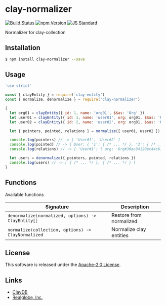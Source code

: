 clay-normalizer
==========

<!---
This file is generated by ape-tmpl. Do not update manually.
--->

<!-- Badge Start -->
<a name="badges"></a>

[![Build Status][bd_travis_com_shield_url]][bd_travis_com_url]
[![npm Version][bd_npm_shield_url]][bd_npm_url]
[![JS Standard][bd_standard_shield_url]][bd_standard_url]

[bd_repo_url]: https://github.com/realglobe-Inc/clay-normalizer
[bd_travis_url]: http://travis-ci.org/realglobe-Inc/clay-normalizer
[bd_travis_shield_url]: http://img.shields.io/travis/realglobe-Inc/clay-normalizer.svg?style=flat
[bd_travis_com_url]: http://travis-ci.com/realglobe-Inc/clay-normalizer
[bd_travis_com_shield_url]: https://api.travis-ci.com/realglobe-Inc/clay-normalizer.svg?token=aeFzCpBZebyaRijpCFmm
[bd_license_url]: https://github.com/realglobe-Inc/clay-normalizer/blob/master/LICENSE
[bd_codeclimate_url]: http://codeclimate.com/github/realglobe-Inc/clay-normalizer
[bd_codeclimate_shield_url]: http://img.shields.io/codeclimate/github/realglobe-Inc/clay-normalizer.svg?style=flat
[bd_codeclimate_coverage_shield_url]: http://img.shields.io/codeclimate/coverage/github/realglobe-Inc/clay-normalizer.svg?style=flat
[bd_gemnasium_url]: https://gemnasium.com/realglobe-Inc/clay-normalizer
[bd_gemnasium_shield_url]: https://gemnasium.com/realglobe-Inc/clay-normalizer.svg
[bd_npm_url]: http://www.npmjs.org/package/clay-normalizer
[bd_npm_shield_url]: http://img.shields.io/npm/v/clay-normalizer.svg?style=flat
[bd_standard_url]: http://standardjs.com/
[bd_standard_shield_url]: https://img.shields.io/badge/code%20style-standard-brightgreen.svg

<!-- Badge End -->


<!-- Description Start -->
<a name="description"></a>

Normalizer for clay-collection

<!-- Description End -->


<!-- Overview Start -->
<a name="overview"></a>



<!-- Overview End -->


<!-- Sections Start -->
<a name="sections"></a>

<!-- Section from "doc/guides/01.Installation.md.hbs" Start -->

<a name="section-doc-guides-01-installation-md"></a>

Installation
-----

```bash
$ npm install clay-normalizer --save
```


<!-- Section from "doc/guides/01.Installation.md.hbs" End -->

<!-- Section from "doc/guides/02.Usage.md.hbs" Start -->

<a name="section-doc-guides-02-usage-md"></a>

Usage
---------

```javascript
'use strict'

const { clayEntity } = require('clay-entity')
const { normalize, denormalize } = require('clay-normalizer')

{
  let org01 = clayEntity({ id: 1, name: 'org01', $$as: 'Org' })
  let user01 = clayEntity({ id: 1, name: 'user01', org: org01, $$as: 'User' })
  let user02 = clayEntity({ id: 2, name: 'user02', org: org01, $$as: 'User' })

  let { pointers, pointed, relations } = normalize([ user01, user02 ])

  console.log(pointers) // -> [ 'User#1', 'User#2' ]
  console.log(pointed) // -> { User: { '1': { /* ... */ }, '2': { /* ... */ } }, Org: { '2': { /* ... */ } } }
  console.log(relations) // -> { 'User#1': { org: 'Org#30ac84120ec44c61a1b5f28320910b0b' }, 'User#2': { org: 'Org#1' } }

  let users = denormalize({ pointers, pointed, relations })
  console.log(users) // -> [ { /* ... */ }, { /* ... */ } ]
}

```


<!-- Section from "doc/guides/02.Usage.md.hbs" End -->

<!-- Section from "doc/guides/03.Functions.md.hbs" Start -->

<a name="section-doc-guides-03-functions-md"></a>

Functions
---------

Available functions

| Signature | Description |
| ---- | ----------- |
| `denormalize(normalized, options) -> ClayEntity[]` | Restore from normalized |
| `normalize(collection, options) -> ClayNormalized` | Normalize clay entities |


<!-- Section from "doc/guides/03.Functions.md.hbs" End -->


<!-- Sections Start -->


<!-- LICENSE Start -->
<a name="license"></a>

License
-------
This software is released under the [Apache-2.0 License](https://github.com/realglobe-Inc/clay-normalizer/blob/master/LICENSE).

<!-- LICENSE End -->


<!-- Links Start -->
<a name="links"></a>

Links
------

+ [ClayDB][clay_d_b_url]
+ [Realglobe, Inc.][realglobe,_inc__url]

[clay_d_b_url]: https://github.com/realglobe-Inc/claydb
[realglobe,_inc__url]: http://realglobe.jp

<!-- Links End -->
